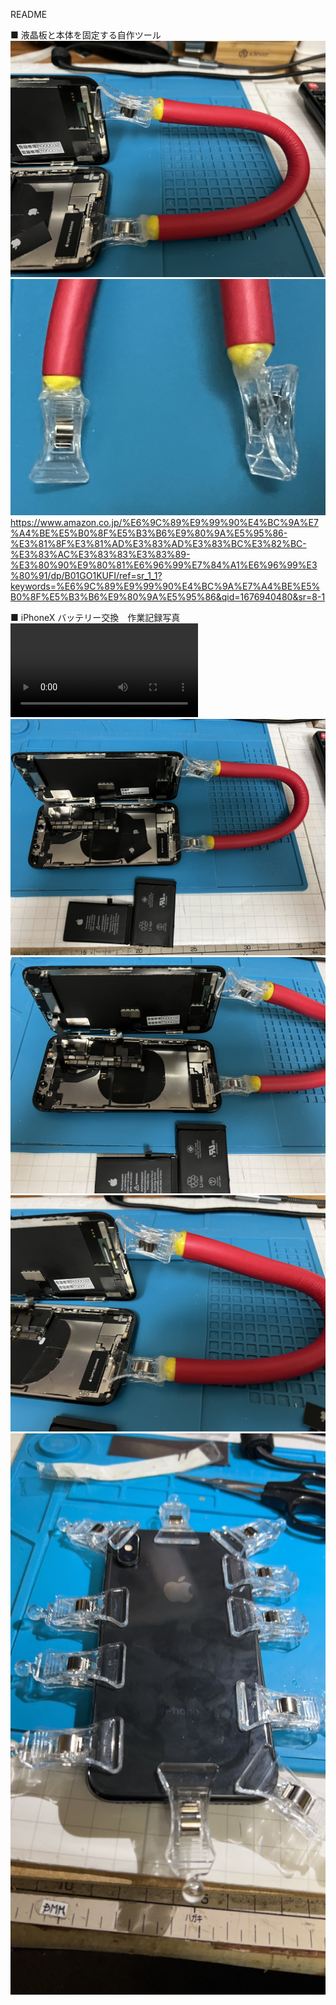 README

■ 液晶板と本体を固定する自作ツール
![](/IMG_5580.jpg)
![](/IMG_5583.jpg)
https://www.amazon.co.jp/%E6%9C%89%E9%99%90%E4%BC%9A%E7%A4%BE%E5%B0%8F%E5%B3%B6%E9%80%9A%E5%95%86-%E3%81%8F%E3%81%AD%E3%83%AD%E3%83%BC%E3%82%BC-%E3%83%AC%E3%83%83%E3%83%89-%E3%80%90%E9%80%81%E6%96%99%E7%84%A1%E6%96%99%E3%80%91/dp/B01GO1KUFI/ref=sr_1_1?keywords=%E6%9C%89%E9%99%90%E4%BC%9A%E7%A4%BE%E5%B0%8F%E5%B3%B6%E9%80%9A%E5%95%86&qid=1676940480&sr=8-1

■ iPhoneX バッテリー交換　作業記録写真
![](/A4E79CF0-D82A-490B-A53C-EDD42D10CBDD.MOV)
![](/IMG_5579.jpg)
![](/IMG_5581.jpg)
![](/IMG_5582.jpg)
![](/S__4079629.jpg)
